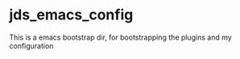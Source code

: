 jds_emacs_config
================

This is a emacs bootstrap dir, for bootstrapping the plugins and my configuration
